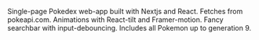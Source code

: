 Single-page Pokedex web-app built with Nextjs and React. Fetches from pokeapi.com. Animations with React-tilt and Framer-motion. Fancy searchbar with input-debouncing. Includes all Pokemon up to generation 9.
